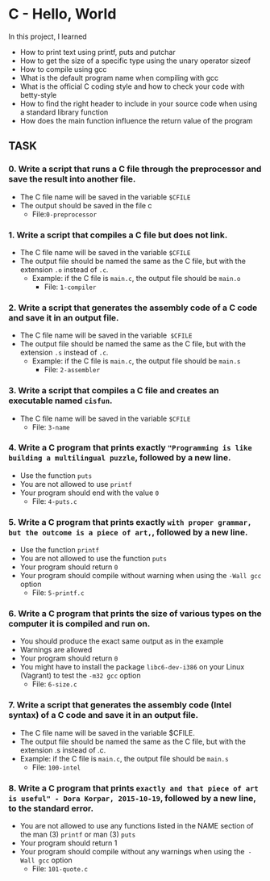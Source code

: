 # C - Hello, World

In this project, I learned
- How to print text using printf, puts and putchar
- How to get the size of a specific type using the unary operator sizeof
- How to compile using gcc
- What is the default program name when compiling with gcc
- What is the official C coding style and how to check your code with betty-style
- How to find the right header to include in your source code when using a standard library function
- How does the main function influence the return value of the program

## TASK

### 0. Write a script that runs a C file through the preprocessor and save the result into another file.
- The C file name will be saved in the variable `$CFILE`
- The output should be saved in the file c
  - File:`0-preprocessor`

### 1. Write a script that compiles a C file but does not link.
- The C file name will be saved in the variable `$CFILE`
- The output file should be named the same as the C file, but with the extension `.o` instead of `.c`.
  - Example: if the C file is `main.c`, the output file should be `main.o`
    - File: `1-compiler`

### 2. Write a script that generates the assembly code of a C code and save it in an output file.
- The C file name will be saved in the variable` $CFILE`
- The output file should be named the same as the C file, but with the extension `.s` instead of `.c`.
  - Example: if the C file is `main.c`, the output file should be `main.s`
    - File: `2-assembler`

### 3. Write a script that compiles a C file and creates an executable named `cisfun`.
  - The C file name will be saved in the variable `$CFILE`
    - File: `3-name`

### 4. Write a C program that prints exactly `"Programming is like building a multilingual puzzle`, followed by a new line.
- Use the function `puts`
- You are not allowed to use `printf`
- Your program should end with the value `0`
  - File: `4-puts.c`

### 5. Write a C program that prints exactly `with proper grammar, but the outcome is a piece of art,`, followed by a new line.
- Use the function `printf`
- You are not allowed to use the function `puts`
- Your program should return `0`
- Your program should compile without warning when using the `-Wall gcc` option
  - File: `5-printf.c`

### 6. Write a C program that prints the size of various types on the computer it is compiled and run on.
- You should produce the exact same output as in the example
- Warnings are allowed
- Your program should return `0`
- You might have to install the package `libc6-dev-i386` on your Linux (Vagrant) to test the `-m32 gcc` option
  - File: `6-size.c`

### 7. Write a script that generates the assembly code (Intel syntax) of a C code and save it in an output file.

- The C file name will be saved in the variable $CFILE.
- The output file should be named the same as the C file, but with the extension .s instead of .c.
- Example: if the C file is `main.c`, the output file should be `main.s`
  - File: `100-intel`

### 8. Write a C program that prints `exactly and that piece of art is useful" - Dora Korpar, 2015-10-19`, followed by a new line, to the standard error.

- You are not allowed to use any functions listed in the NAME section of the man (3) `printf` or man (3) `puts`
- Your program should return 1
- Your program should compile without any warnings when using the` -Wall gcc` option
  - File: `101-quote.c`
